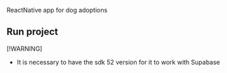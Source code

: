 ReactNative app for dog adoptions

## Run project
[!WARNING]
 - It is necessary to have the sdk 52 version for it to work with Supabase

